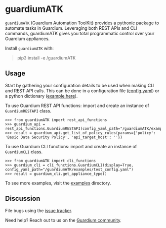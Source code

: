 # guardiumATK
`guardiumATK` (Guardium Automation ToolKit) provides a pythonic package to automate tasks in Guardium. Leveraging
both REST APIs and CLI commands, guardiumATK gives you total programmatic control over your Guardium appliances.

Install `guardiumATK` with:
>pip3 install -e /guardiumATK

## Usage
Start by gathering your configuration details to be used when making CLI and REST API calls. This can be done in a 
configuration file ([config.yaml](/examples/config.yaml)) or a python dictionary 
([example here](/examples/rest_api_get_report_as_json.py)).

To use Guardium REST API functions: import and create an instance of `GuardiumRESTAPI` class.
```
>>> from guardiumATK import rest_api_functions
>>> guardium_api = rest_api_functions.GuardiumRESTAPI(config_yaml_path="/guardiumATK/examples/test_config.yaml")
>>> result = guardium_api.get_list_of_policy_rules(params={'policy': 'Basic Data Security Policy', 'api_target_host': ''})
```

To use Guardium CLI functions: import and create an instance of `GuardiumCLI` class.
```
>>> from guardiumATK import cli_functions
>>> guardium_cli = cli_functions.GuardiumCLI(display=True, config_yaml_path="/guardiumATK/examples/test_config.yaml")
>>> result = guardium_cli.get_appliance_type()
```

To see more examples, visit the [examples](/examples) directory.
 
## Discussion
File bugs using the [issue tracker](/issues).

Need help? Reach out to us on the
[Guardium community](https://community.ibm.com/community/user/groups/community-home?CommunityKey=aa1a6549-4b51-421a-9c67-6dd41e65ef85).


